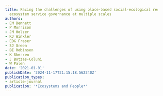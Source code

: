 ```yaml
---
title: Facing the challenges of using place-based social-ecological research to support
  ecosystem service governance at multiple scales
authors:
- EM Bennett
- P Morrison
- JM Holzer
- KJ Winkler
- EDG Fraser
- SJ Green
- BE Robinson
- K Sherren
- J Botzas-Coluni
- W Palen
date: '2021-01-01'
publishDate: '2024-11-17T21:15:18.562240Z'
publication_types:
- article-journal
publication: '*Ecosystems and People*'
---
```


